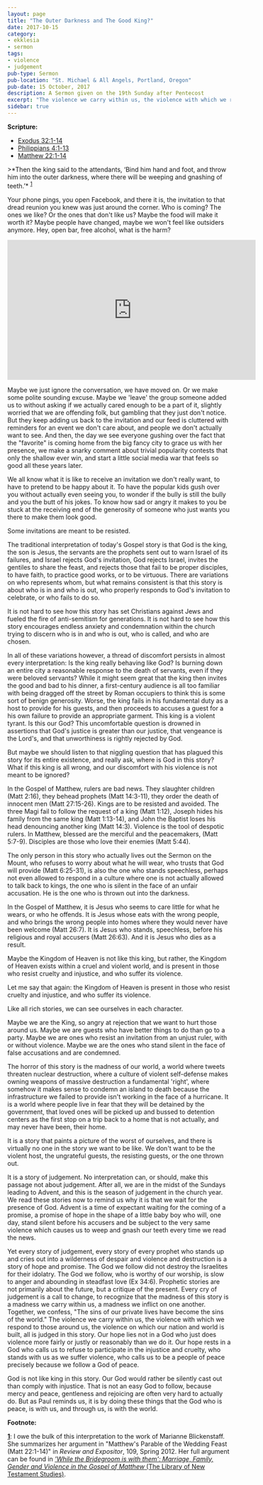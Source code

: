 ```yaml
---
layout: page
title: "The Outer Darkness and The Good King?"
date: 2017-10-15
category:
- ekklesia
- sermon
tags:
- violence
- judgement
pub-type: Sermon
pub-location: "St. Michael & All Angels, Portland, Oregon"
pub-date: 15 October, 2017
description: A Sermon given on the 19th Sunday after Pentecost
excerpt: "The violence we carry within us, the violence with which we respond to those around us, the violence on which our nation and world is built, all is judged in this story. Our hope lies not in a God who just does violence more fairly or justly or reasonably than we do it. Our hope rests in a God who calls us to refuse to participate in the injustice and cruelty, who stands with us as we suffer violence, who calls us to be a people of peace precisely because we follow a God of peace."
sidebar: true
---
```

**Scripture:**
<ul>
<li><a href="http://bible.oremus.org/?passage=Exodus+32:1-14&vnum=yes&version=nrsv">Exodus 32:1-14</a></li>
<li><a href="http://bible.oremus.org/?passage=Philippians+4:1-13&vnum=yes&version=nrsv">Philippians 4:1-13</a></li>
<li><a href="http://bible.oremus.org/?passage=Matthew+22:1-14&vnum=yes&version=nrsv">Matthew 22:1-14</a></li>
</ul>
>*Then the king said to the attendants, ‘Bind him hand and foot, and throw him into the outer darkness, where there will be weeping and gnashing of teeth.’* <sup><a href="#f1" name="r1">1</a></sup>


Your phone pings, you open Facebook, and there it is, the invitation to that dread reunion you knew was just around the corner. Who is coming? The ones we like? Or the ones that don't like us? Maybe the food will make it worth it? Maybe people have changed, maybe we won't feel like outsiders anymore. Hey, open bar, free alcohol, what is the harm?

<div class="flex-video">
  <iframe width="560" height="315" src="https://www.youtube.com/embed/4kfDOAFTkdY" frameborder="0" allowfullscreen></iframe>
</div>

Maybe we just ignore the conversation, we have moved on. Or we make some polite sounding excuse. Maybe we 'leave' the group someone added us to without asking if we actually cared enough to be a part of it, slightly worried that we are offending folk, but gambling that they just don't notice. But they keep adding us back to the invitation and our feed is cluttered with reminders for an event we don't care about, and people we don't actually want to see. And then, the day we see everyone gushing over the fact that the "favorite" is coming home from the big fancy city to grace us with her presence, we make a snarky comment about trivial popularity contests that only the shallow ever win, and start a little social media war that feels so good all these years later.

We all know what it is like to receive an invitation we don't really want, to have to pretend to be happy about it. To have the popular kids gush over you without actually even seeing you, to wonder if the bully is still the bully and you the butt of his jokes. To know how sad or angry it makes to you be stuck at the receiving end of the generosity of someone who just wants you there to make them look good.

Some invitations are meant to be resisted.

The traditional interpretation of today's Gospel story is that God is the king, the son is Jesus, the servants are the prophets sent out to warn Israel of its failures, and Israel rejects God's invitation, God rejects Israel, invites the gentiles to share the feast, and rejects those that fail to be proper disciples, to have faith, to practice good works, or to be virtuous. There are variations on who represents whom, but what remains consistent is that this story is about who is in and who is out, who properly responds to God's invitation to celebrate, or who fails to do so.

It is not hard to see how this story has set Christians against Jews and fueled the fire of anti-semitism for generations. It is not hard to see how this story encourages endless anxiety and condemnation within the church trying to discern who is in and who is out, who is called, and who are chosen.

In all of these variations however, a thread of discomfort persists in almost every interpretation: Is the king really behaving like God? Is burning down an entire city a reasonable response to the death of servants, even if they were beloved servants? While it might seem great that the king then invites the good and bad to his dinner, a first-century audience is all too familiar with being dragged off the street by Roman occupiers to think this is some sort of benign generosity. Worse, the king fails in his fundamental duty as a host to provide for his guests, and then proceeds to accuses a guest for a his own failure to provide an appropriate garment. This king is a violent tyrant. Is this our God?
This uncomfortable question is drowned in assertions that God's justice is greater than our justice, that vengeance is the Lord's, and that unworthiness is rightly rejected by God.

But maybe we should listen to that niggling question that has plagued this story for its entire existence, and really ask, where is God in this story? What if this king is all wrong, and our discomfort with his violence is not meant to be ignored?

In the Gospel of Matthew, rulers are bad news. They slaughter children (Matt 2:16), they behead prophets (Matt 14:3-11), they order the death of innocent men (Matt 27:15-26). Kings are to be resisted and avoided. The three Magi fail to follow the request of a king (Matt 1:12), Joseph hides his family from the same king (Matt 1:13-14), and John the Baptist loses his head denouncing another king (Matt 14:3). Violence is the tool of despotic rulers. In Matthew, blessed are the merciful and the peacemakers, (Matt 5:7-9). Disciples are those who love their enemies (Matt 5:44).

The only person in this story who actually lives out the Sermon on the Mount, who refuses to worry about what he will wear, who trusts that God will provide (Matt 6:25-31), is also the one who stands speechless, perhaps not even allowed to respond in a culture where one is not actually allowed to talk back to kings, the one who is silent in the face of an unfair accusation. He is the one who is thrown out into the darkness.

In the Gospel of Matthew, it is Jesus who seems to care little for what he wears, or who he offends. It is Jesus whose eats with the wrong people, and who brings the wrong people into homes where they would never have been welcome (Matt 26:7). It is Jesus who stands, speechless, before his religious and royal accusers (Matt 26:63). And it is Jesus who dies as a result.

Maybe the Kingdom of Heaven is not like this king, but rather, the Kingdom of Heaven exists within a cruel and violent world, and is present in those who resist cruelty and injustice, and who suffer its violence.

Let me say that again: the Kingdom of Heaven is present in those who resist cruelty and injustice, and who suffer its violence.

Like all rich stories, we can see ourselves in each character.

Maybe we are the King, so angry at rejection that we want to hurt those around us. Maybe we are guests who have better things to do than go to a party. Maybe we are ones who resist an invitation from an unjust ruler, with or without violence. Maybe we are the ones who stand silent in the face of false accusations and are condemned.

The horror of this story is the madness of our world, a world where tweets threaten nuclear destruction, where a culture of violent self-defense makes owning weapons of massive destruction a fundamental 'right', where somehow it makes sense to condemn an island to death because the infrastructure we failed to provide isn't working in the face of a hurricane. It is a world where people live in fear that they will be detained by the government, that loved ones will be picked up and bussed to detention centers as the first stop on a trip back to a home that is not actually, and may never have been, their home.

It is a story that paints a picture of the worst of ourselves, and there is virtually no one in the story we want to be like. We don't want to be the violent host, the ungrateful guests, the resisting guests, or the one thrown out.

It is a story of judgement. No interpretation can, or should, make this passage not about judgement. After all, we are in the midst of the Sundays leading to Advent, and this is the season of judgement in the church year. We read these stories now to remind us why it is that we wait for the presence of God. Advent is a time of expectant waiting for the coming of a promise, a promise of hope in the shape of a little baby boy who will, one day, stand silent before his accusers and be subject to the very same violence which causes us to weep and gnash our teeth every time we read the news.

Yet every story of judgement, every story of every prophet who stands up and cries out into a wilderness of despair and violence and destruction is a story of hope and promise. The God we follow did not destroy the Israelites for their idolatry. The God we follow, who is worthy of our worship, is slow to anger and abounding in steadfast love (Ex 34:6). Prophetic stories are not primarily about the future, but a critique of the present. Every cry of judgement is a call to change, to recognize that the madness of this story is a madness we carry within us, a madness we inflict on one another. Together, we confess, "The sins of our private lives have become the sins of the world." The violence we carry within us, the violence with which we respond to those around us, the violence on which our nation and world is built, all is judged in this story.
Our hope lies not in a God who just does violence more fairly or justly or reasonably than we do it. Our hope rests in a God who calls us to refuse to participate in the injustice and cruelty, who stands with us as we suffer violence, who calls us to be a people of peace precisely because we follow a God of peace.

God is not like king in this story. Our God would rather be silently cast out than comply with injustice. That is not an easy God to follow, because mercy and peace, gentleness and rejoicing are often very hard to actually do. But as Paul reminds us, it is by doing these things that the God who is peace, is with us, and through us, is with the world.

**Footnote:**

<a href="#r1" name="f1">**1**</a>: I owe the bulk of this interpretation to the work of Marianne Blickenstaff. She summarizes her argument in "Matthew's Parable of the Wedding Feast (Matt 22:1-14)" in *Review and Expositor*, 109, Spring 2012. Her full argument can be found in <a href="https://www.amazon.com/While-Bridegroom-them-Marriage-Testament/dp/0567041123/ref=asap_bc?ie=UTF8">*'While the Bridegroom is with them': Marriage, Family, Gender and Violence in the Gospel of Matthew* (The Library of New Testament Studies)</a>.

